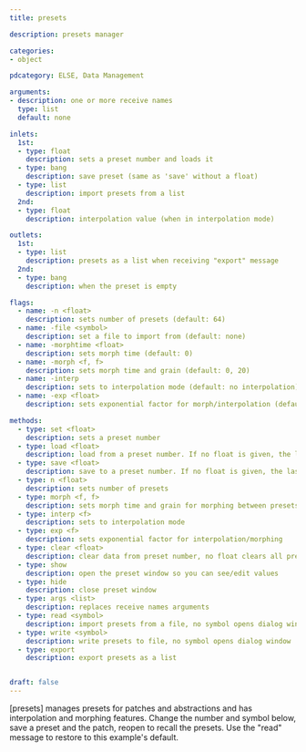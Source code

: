 ```yaml
---
title: presets

description: presets manager

categories:
- object

pdcategory: ELSE, Data Management

arguments:
- description: one or more receive names
  type: list
  default: none

inlets:
  1st:
  - type: float
    description: sets a preset number and loads it
  - type: bang
    description: save preset (same as 'save' without a float)
  - type: list
    description: import presets from a list
  2nd:
  - type: float
    description: interpolation value (when in interpolation mode)

outlets:
  1st:
  - type: list
    description: presets as a list when receiving "export" message
  2nd:
  - type: bang
    description: when the preset is empty

flags:
  - name: -n <float>
    description: sets number of presets (default: 64)
  - name: -file <symbol>
    description: set a file to import from (default: none)
  - name: -morphtime <float>
    description: sets morph time (default: 0)
  - name: -morph <f, f>
    description: sets morph time and grain (default: 0, 20)
  - name: -interp
    description: sets to interpolation mode (default: no interpolation)
  - name: -exp <float>
    description: sets exponential factor for morph/interpolation (default: 1)

methods:
  - type: set <float>
    description: sets a preset number
  - type: load <float>
    description: load from a preset number. If no float is given, the last set preset number is loaded
  - type: save <float>
    description: save to a preset number. If no float is given, the last set preset is saved
  - type: n <float>
    description: sets number of presets
  - type: morph <f, f>
    description: sets morph time and grain for morphing between presets
  - type: interp <f>
    description: sets to interpolation mode
  - type: exp <f>
    description: sets exponential factor for interpolation/morphing
  - type: clear <float>
    description: clear data from preset number, no float clears all presets
  - type: show
    description: open the preset window so you can see/edit values
  - type: hide
    description: close preset window
  - type: args <list>
    description: replaces receive names arguments
  - type: read <symbol>
    description: import presets from a file, no symbol opens dialog window
  - type: write <symbol>
    description: write presets to file, no symbol opens dialog window
  - type: export
    description: export presets as a list


draft: false
---
```


[presets] manages presets for patches and abstractions and has interpolation and morphing features. Change the number and symbol below, save a preset and the patch, reopen to recall the presets. Use the "read" message to restore to this example's default.

